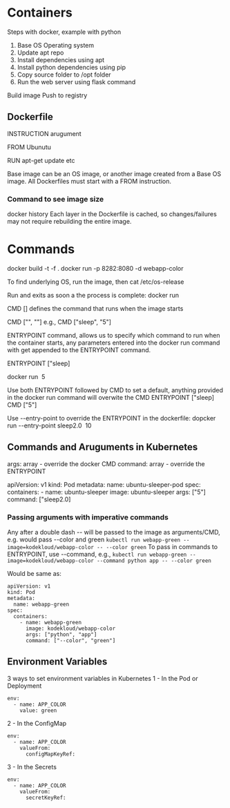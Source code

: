 # Containers

Steps with docker, example with python

1. Base OS Operating system
2. Update apt repo
3. Install dependencies using apt
4. Install python dependencies using pip
5. Copy source folder to /opt folder
6. Run the web server using flask command

Build image
Push to registry

## Dockerfile
INSTRUCTION arugument

FROM Ubunutu

RUN apt-get update
etc


Base image can be an OS image, or another image created from a Base OS image.
All Dockerfiles must start with a FROM instruction.

### Command to see image size
docker history <image-name>
Each layer in the Dockerfile is cached, so changes/failures may not require rebuilding the entire image.

# Commands
docker build -t <imagename> -f <path to Dockerfile> .
docker run -p 8282:8080 -d webapp-color

To find underlying OS, run the image, then cat /etc/os-release

Run and exits as soon a the process is complete:
docker run <image> 

CMD [] defines the command that runs when the image starts

CMD ["<command>", "<parameter>"]
e.g., CMD ["sleep", "5"]

ENTRYPOINT command, allows us to specify which command to run when the container starts, any parameters entered into the docker run command with get appended to the ENTRYPOINT command.

ENTRYPOINT ["sleep]

docker run <image> 5

Use both ENTRYPOINT followed by CMD to set a default, anything provided in the docker run command will overwite the CMD
ENTRYPOINT ["sleep]
CMD ["5"]

Use --entry-point to override the ENTRYPOINT in the dockerfile:
dopcker run --entry-point sleep2.0 <image> 10

## Commands and Aruguments in Kubernetes
args: array - override the docker CMD
command: array - override the ENTRYPOINT

apiVersion: v1
kind: Pod
metadata:
  name: ubuntu-sleeper-pod
spec:
  containers:
    - name: ubuntu-sleeper
      image: ubuntu-sleeper
      args: ["5"]
      command: ["sleep2.0]

### Passing arguments with imperative commands
Any after a double dash -- will be passed to the image as arguments/CMD, e.g. would pass --color and green
`kubectl run webapp-green --image=kodekloud/webapp-color -- --color green`
To pass in commands to ENTRYPOINT, use --command, e.g.,
`kubectl run webapp-green --image=kodekloud/webapp-color --command python app -- --color green`

Would be same as:
```
apiVersion: v1
kind: Pod
metadata:
  name: webapp-green
spec:
  containers:
    - name: webapp-green
      image: kodekloud/webapp-color
      args: ["python", "app"]
      command: ["--color", "green"]
```


## Environment Variables
3 ways to set environment variables in Kubernetes
1 - In the Pod or Deployment
```
env:
  - name: APP_COLOR
    value: green
```

2 - In the ConfigMap
```
env:
  - name: APP_COLOR
    valueFrom: 
      configMapKeyRef:
```

3 - In the Secrets
```
env:
  - name: APP_COLOR
    valueFrom: 
      secretKeyRef:
```
